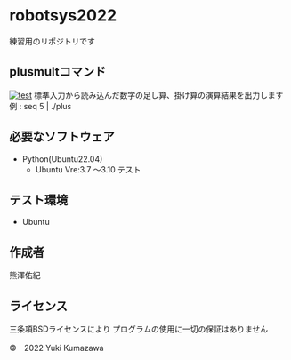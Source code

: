 # robotsys2022
練習用のリポジトリです
## plusmultコマンド
[![test](https://github.com/21c1041yukikumazawa/robotsys2022/actions/workflows/test.yml/badge.svg)](https://github.com/21c1041yukikumazawa/robotsys2022/actions/workflows/test.yml)
標準入力から読み込んだ数字の足し算、掛け算の演算結果を出力します  
  例 : seq 5 | ./plus
## 必要なソフトウェア
* Python(Ubuntu22.04)
  * Ubuntu Vre:3.7 ～3.10 テスト
## テスト環境
* Ubuntu
## 作成者
熊澤佑紀
## ライセンス
三条項BSDライセンスにより
プログラムの使用に一切の保証はありません

©　2022 Yuki Kumazawa
